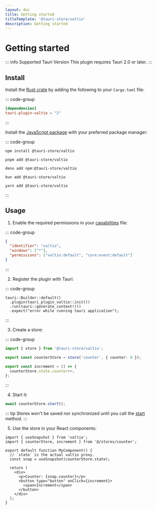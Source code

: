 ```yaml
---
layout: doc
title: Getting started
titleTemplate: '@tauri-store/valtio'
description: Getting started
---
```


# Getting started

::: info Supported Tauri Version
This plugin requires Tauri 2.0 or later.
:::

## Install

Install the [Rust crate](https://crates.io/crates/tauri-plugin-valtio) by adding the following to your `Cargo.toml` file:

::: code-group

```toml [src-tauri/Cargo.toml]
[dependencies]
tauri-plugin-valtio = "2"
```

:::

Install the [JavaScript package](https://www.npmjs.com/package/@tauri-store/valtio) with your preferred package manager:

::: code-group

```shell [npm]
npm install @tauri-store/valtio
```

```shell [pnpm]
pnpm add @tauri-store/valtio
```

```shell [deno]
deno add npm:@tauri-store/valtio
```

```shell [bun]
bun add @tauri-store/valtio
```

```shell [yarn]
yarn add @tauri-store/valtio
```

:::

## Usage

1. Enable the required permissions in your [capabilities](https://tauri.app/security/capabilities/) file:

::: code-group

```json [src-tauri/capabilities/valtio.json]
{
  "identifier": "valtio",
  "windows": ["*"],
  "permissions": ["valtio:default", "core:event:default"]
}
```

:::

2. Register the plugin with Tauri:

::: code-group

```rust{2} [src-tauri/src/lib.rs]
tauri::Builder::default()
  .plugin(tauri_plugin_valtio::init())
  .run(tauri::generate_context!())
  .expect("error while running tauri application");
```

:::

3. Create a store:

::: code-group

```typescript [src/stores/counter.ts]
import { store } from '@tauri-store/valtio';

export const counterStore = store('counter', { counter: 0 });

export const increment = () => {
  counterStore.state.counter++;
};
```

:::

4. Start it:

```typescript
await counterStore.start();
```

::: tip
Stores won't be saved nor synchronized until you call the [start](https://tb.dev.br/tauri-store/js-docs/plugin-valtio/classes/Store.html#start) method.
:::

5. Use the store in your React components:

```tsx
import { useSnapshot } from 'valtio';
import { counterStore, increment } from '@/stores/counter';

export default function MyComponent() {
  // `state` is the actual valtio proxy.
  const snap = useSnapshot(counterStore.state);

  return (
    <div>
      <p>Counter: {snap.counter}</p>
      <button type="button" onClick={increment}>
        <span>Increment</span>
      </button>
    </div>
  );
}
```
